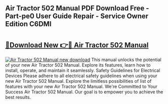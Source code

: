 ## Air Tractor 502 Manual PDF Download Free - Part-pe0 User Guide Repair - Service Owner Edition C6DMl

# <h2><a href="http://bc52364.oget.top/?id=Air+Tractor+502+Manual">🔗Download New 👉🔴 Air Tractor 502 Manual</a></h2>

[![Air Tractor 502 Manual new download](https://i.imgur.com/5g1atiW.png)](http://bc52364.oget.top/?id=Air+Tractor+502+Manual)
This manual unlocks the potential of your new Air Tractor 502 Manual. Explore its features, learn how to install, operate, and maintain it seamlessly. Safety Guidelines for Electrical Devices Please adhere to all electrical safety guidelines when using your new Air Tractor 502 Manual. Explore the limitless possibilities of list of features with your new Air Tractor 502 Manual. We're Committed to Your Success Air Tractor 502 Manual. Our goal is to empower you to achieve the best results.
